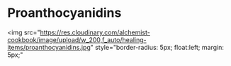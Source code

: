 # Proanthocyanidins

<img src="https://res.cloudinary.com/alchemist-cookbook/image/upload/w_200,f_auto/healing-items/proanthocyanidins.jpg" style="border-radius: 5px; float:left; margin: 5px;"